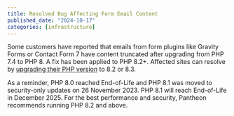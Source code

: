 ```yaml
---
title: Resolved Bug Affecting Form Email Content
published_date: "2024-10-17"
categories: [infrastructure]
---
```


Some customers have reported that emails from form plugins like Gravity Forms or Contact Form 7 have content truncated after upgrading from PHP 7.4 to PHP 8. A fix has been applied to PHP 8.2+. Affected sites can resolve by [upgrading their PHP version](/guides/php/php-versions) to 8.2 or 8.3.

As a reminder, PHP 8.0 reached End-of-Life and PHP 8.1 was moved to security-only updates on 26 November 2023. PHP 8.1 will reach End-of-Life in December 2025. For the best performance and security, Pantheon recommends running PHP 8.2 and above.
